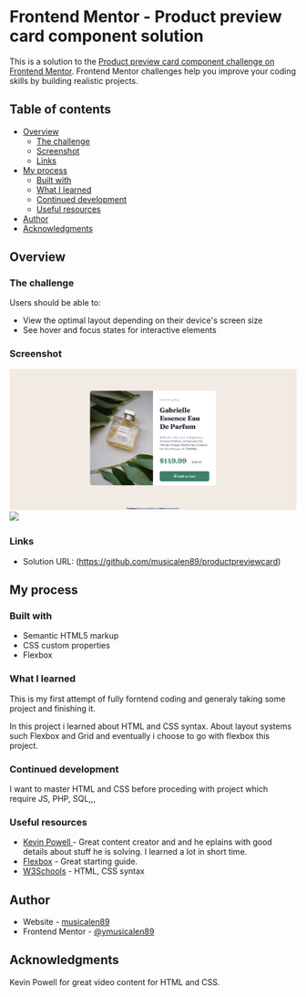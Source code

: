 # Frontend Mentor - Product preview card component solution

This is a solution to the [Product preview card component challenge on Frontend Mentor](https://www.frontendmentor.io/challenges/product-preview-card-component-GO7UmttRfa). Frontend Mentor challenges help you improve your coding skills by building realistic projects. 

## Table of contents

- [Overview](#overview)
  - [The challenge](#the-challenge)
  - [Screenshot](#screenshot)
  - [Links](#links)
- [My process](#my-process)
  - [Built with](#built-with)
  - [What I learned](#what-i-learned)
  - [Continued development](#continued-development)
  - [Useful resources](#useful-resources)
- [Author](#author)
- [Acknowledgments](#acknowledgments)


## Overview

### The challenge

Users should be able to:

- View the optimal layout depending on their device's screen size
- See hover and focus states for interactive elements

### Screenshot

![](./screenshot-desktop.png)
![](./screenshot-mobile.jpg)


### Links

- Solution URL: (https://github.com/musicalen89/productpreviewcard)

## My process

### Built with

- Semantic HTML5 markup
- CSS custom properties
- Flexbox

### What I learned

This is my first attempt of fully forntend coding and generaly taking some project and finishing it.

In this project i learned about HTML and CSS syntax. About layout systems such Flexbox and Grid and eventually
i choose to go with flexbox this project. 


### Continued development

I want to master HTML and CSS before proceding with project which require JS, PHP, SQL,,,


### Useful resources

- [Kevin Powell ](https://www.youtube.com/kepowob) -  Great content creator and and he eplains with good details about stuff he is solving. I learned a lot in short time.
- [Flexbox](https://css-tricks.com/snippets/css/a-guide-to-flexbox/) - Great starting guide.
- [W3Schools](https://www.w3schools.com/) - HTML, CSS syntax

## Author

- Website - [musicalen89](https://github.com/musicalen89)
- Frontend Mentor - [@ymusicalen89](https://www.frontendmentor.io/profile/musicalen89)



## Acknowledgments

Kevin Powell for great video content for HTML and CSS.
